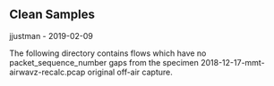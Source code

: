 ## Clean Samples

jjustman - 2019-02-09

The following directory contains flows which have 
no packet_sequence_number gaps from the specimen
2018-12-17-mmt-airwavz-recalc.pcap original 
off-air capture.


 
